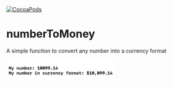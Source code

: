 
[![CocoaPods](https://img.shields.io/cocoapods/p/AFNetworking.svg?style=plastic)](https://github.com/JakyLow/numberToMoney)

# numberToMoney
A simple function to convert any number into a currency format


![](https://github.com/JakyLow/numberToMoney/blob/master/example.png?raw=true)
